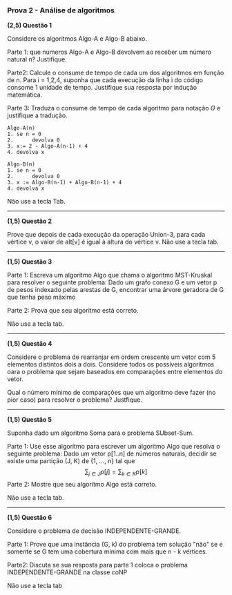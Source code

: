 ### Prova 2 - Análise de algoritmos

**(2,5) Questão 1**

Considere os algoritmos Algo-A e Algo-B abaixo.

Parte 1: que números Algo-A e Algo-B devolvem ao receber um número natural n? Justifique.

Parte2: Calcule o consume de tempo de cada um dos algoritmos em função de n. Para i = 1,2,4, suponha que cada execução da linha i do código consome 1 unidade de tempo. Justifique sua resposta por indução matemática.

Parte 3: Traduza o consume de tempo de cada algoritmo para notação $\Theta$ e justifique a tradução.



``` 
Algo-A(n)
1. se n = 0
2.		devolva 0
3. x:= 2 - Algo-A(n-1) + 4
4. devolva x
```



``` 
Algo-B(n)
1. se n = 0
2. 		devolva 0
3. x := Algo-B(n-1) + Algo-B(n-1) + 4
4. devolva x
```

Não use a tecla Tab.

***

**(1,5) Questão 2**

Prove que depois de cada execução da operação Union-3, para cada vértice v, o valor de alt[v] é igual à altura do vértice v. Não use a tecla tab.



***



**(1,5) Questão 3**

Parte 1: Escreva um algoritmo Algo que chama o algoritmo MST-Kruskal para resolver o seguinte problema: Dado um grafo conexo G e um vetor p de pesos indexado pelas arestas de G, encontrar uma árvore geradora de G que tenha peso máximo

Parte 2: Prova que seu algoritmo está correto.

Não use a tecla tab.



***

**(1,5) Questão 4**



Considere o problema de rearranjar em ordem crescente um vetor com 5 elementos distintos dois a dois. Considere todos os possíveis algoritmos oara o problema que sejam baseados em comparações entre elementos do vetor. 

Qual o número mínimo de comparações que um algoritmo deve fazer (no pior caso) para resolver o problema? Justfique.



***

**(1,5) Questão 5**



Suponha dado um algoritmo Soma para o problema SUbset-Sum.

Parte 1: Use esse algoritmo para escrever um algoritmo Algo que resolva o seguinte problema: Dado um vetor p[1..n] de números naturais, decidir se existe uma partição (J, K) de {1, ..., n} tal que 
$$
\sum_{j \in J}p[j] = \sum_{k \in K}p[k]
$$
Parte 2: Mostre que seu algoritmo Algo está correto.



Não use a tecla tab.



***

**(1,5) Questão 6** 



Considere o problema de decisão INDEPENDENTE-GRANDE.

Parte 1: Prove que uma instância (G, k) do problema tem solução "não" se e somente se G tem uma cobertura mínima com mais que  n - k vértices.

Parte2: Discuta se sua resposta para parte 1 coloca o problema INDEPENDENTE-GRANDE na classe coNP

Não use a tecla tab